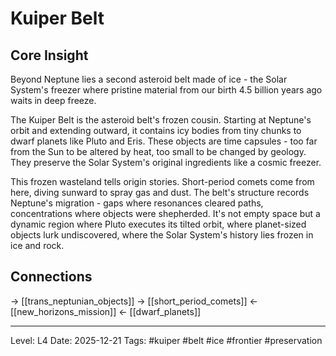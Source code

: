 # Kuiper Belt

## Core Insight
Beyond Neptune lies a second asteroid belt made of ice - the Solar System's freezer where pristine material from our birth 4.5 billion years ago waits in deep freeze.

The Kuiper Belt is the asteroid belt's frozen cousin. Starting at Neptune's orbit and extending outward, it contains icy bodies from tiny chunks to dwarf planets like Pluto and Eris. These objects are time capsules - too far from the Sun to be altered by heat, too small to be changed by geology. They preserve the Solar System's original ingredients like a cosmic freezer.

This frozen wasteland tells origin stories. Short-period comets come from here, diving sunward to spray gas and dust. The belt's structure records Neptune's migration - gaps where resonances cleared paths, concentrations where objects were shepherded. It's not empty space but a dynamic region where Pluto executes its tilted orbit, where planet-sized objects lurk undiscovered, where the Solar System's history lies frozen in ice and rock.

## Connections
→ [[trans_neptunian_objects]]
→ [[short_period_comets]]
← [[new_horizons_mission]]
← [[dwarf_planets]]

---
Level: L4
Date: 2025-12-21
Tags: #kuiper #belt #ice #frontier #preservation